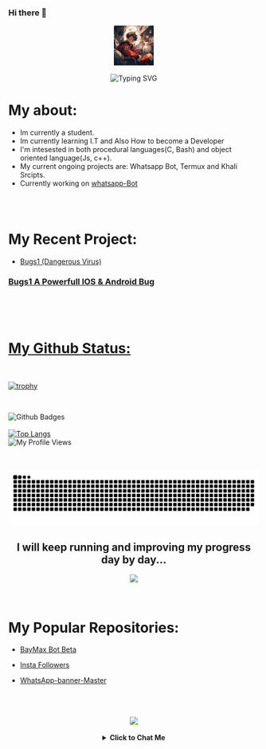 ### Hi there 👋

<!--
**abrahamdw882/abrahamdw882** is a ✨ _special_ ✨ repository because its `README.md` (this file) appears on your GitHub profile.

Here are some ideas to get you started:

- 🔭 I’m currently working on ...
- 🌱 I’m currently learning ...
- 👯 I’m looking to collaborate on ...
- 🤔 I’m looking for help with ...
- 💬 Ask me about ...
- 📫 How to reach me: ...
- 😄 Pronouns: ...
- ⚡ Fun fact: ...
-->
<p align="center">
   <a href="https://github.com/abrahamdw882">
    <img src="https://github.com/abrahamdw882/ABBOTWEB.github.io/blob/main/Guru.jpg"width="80" > </a>
    </p>


<div align="center">
    <img
        src="https://readme-typing-svg.herokuapp.com?font=GlossAndBloom&size=30&duration=4997&color=993300&background=FF673200&center=true&vCenter=true&lines=Hey+Bro+Itz+Mr+Abraham+;Thanks+for+Visiting+;Follow+my+github"
            alt="Typing SVG"
        />
    </a>
</p>
</div>



# My about:
- Im currently a student.
- Im currently learning I.T and Also How to become a Developer 
- I'm intesested in both procedural languages(C, Bash) and object oriented language(Js, c++).
- My current ongoing projects are: Whatsapp Bot, Termux and Khali Srcipts.
- Currently working on [whatsapp-Bot](https://github.com/abrahamdw882/DREADED-GPT-AI)

<br>
<br>

# My Recent Project:
- [Bugs1 (Dangerous Virus)](https://github.com/abrahamdw882/DREADED-GPT-AI)
<p align="left">
   <a href="https://github.com/abrahamdw882/DREADED-GPT-AI>
    <img src="https://c.tenor.com/NJVFjOYEcsIAAAAC/miku-gotoubun.gif" width="300">  
</p>

<h3 align="left"> Bugs1 A Powerfull IOS & Android Bug 
</h3>
<br><br><br>

# My Github Status:
 
<br>


[![trophy](https://github-profile-trophy.vercel.app/?username=mrjuice01)](https://github.com/abrahamdw882)

<br>

![Github Badges](https://github-readme-stats.vercel.app/api?username=abrahamdw882&show_icons=true&theme=vision-friendly-dark)
<br>
<br>
[![Top Langs](https://github-readme-stats.vercel.app/api/top-langs/?username=abrahamdw882&layout=compact)](https://github.com/abeahamdw882/github-readme-stats)<br>
![My Profile Views](https://wa.me//233533763772whatsapp)
<br>
<br>
<br>

<p align="center">
<img src="https://github.com/Platane/snk/raw/output/github-contribution-grid-snake.svg" alt="nz" width="700"/>
</p>


<h2 align="center"> I will keep running and improving my progress day by day...
</h2>

<p align="center">
   <a href="https://github.com/abrahamdw882">
    <img src="https://raw.githubusercontent.com/SP-XD/SP-XD/main/images/dino_rounded.gif" width="800"> </a>
    </p>
<br>

# My Popular Repositories:

-   [BayMax Bot Beta]( https://github.com/abrahamdw882/ABBOTWEB.github.io/blob/main/abraham.jpg)

-   [Insta Followers](https://github.com/abrahamdw882/insfollow)

-   [WhatsApp-banner-Master](https://github.com/abrahamdw882/Whatsapp-Bann-Master)

<br>
<br>
<br>


<div align="center">
    <img
        src="https://readme-typing-svg.herokuapp.com?font=GlossAndBloom&size=30&duration=4997&color=993300&background=FF673200&center=true&vCenter=true&lines=Thanks+for+your+visit;+Chat+me+below👇;+Bye+Have+a+good+Day"

<!-- Contact Mr Juice -->
<b><details><summary>Click to Chat Me</summary></b>

## ```Connect With Mr Abraham```

## Follow me on
<a href="https://abrahamdw882.github.io/ABBOTWEB.github.io/portfolio.html"><img alt="Telegram bot" src="https://img.shields.io/badge/Bot-Developer Abraham-blue"/></a>
 <a href="https://instagram.com"><img alt="Instagram" src="https://img.shields.io/badge/Instagram-mr_Abraham-ff69b4"/></a>
<a href="https://m.youtube.com"><img src="https://img.shields.io/badge/Subscribe Mr Abraham-ff0000?style=for-the-badge&logo=youtube&logoColor=ff000000&link=https://www.youtube.com/c/BOTINDO" /><br>
</p>
<a href="https://wa.me//233533763772?text=Hi%20I%20Am%20From%20GitHub%20☺️">
    <img src="https://img.shields.io/badge/WhatsApp-25D366?style=for-the-badge&logo=whatsapp&logoColor=white" />
  </a>&nbsp;&nbsp;

#### If you have any queries or suggestions then you can contact me i will be happy to respond. 
<br>
